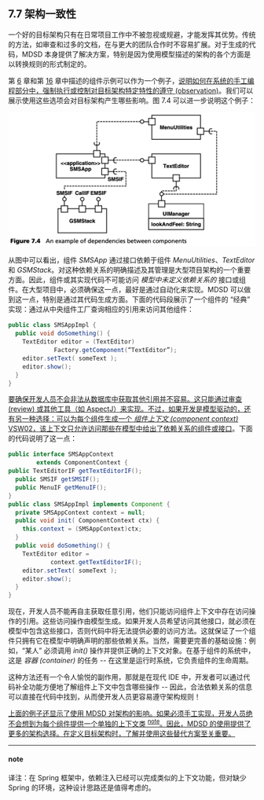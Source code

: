 ## 7.7 架构一致性
一个好的目标架构只有在日常项目工作中不被忽视或规避，才能发挥其优势。传统的方法，如审查和过多的文档，在与更大的团队合作时不容易扩展。对于生成的代码，MDSD 本身提供了解决方案，特别是因为使用模型描述的架构的各个方面是以转换规则的形式制定的。

第 [6](../ch6/0.md) 章和第 [16](../ch16/0.md) 章中描述的组件示例可以作为一个例子，<ins>说明如何在系统的手工编程部分中，强制执行或控制对目标架构特定特性的遵守 (observation)</ins>。我们可以展示使用这些选项会对目标架构产生哪些影响。图 7.4 可以进一步说明这个例子：

![Figure 7.4](../img/f7.4.png)

从图中可以看出，组件 *SMSApp* 通过接口依赖于组件 *MenuUtilities*、*TextEditor* 和 *GSMStack*。对这种依赖关系的明确描述及其管理是大型项目架构的一个重要方面。因此，组件或其实现代码不可能访问 *模型中未定义依赖关系的* 接口或组件。在大型项目中，必须确保这一点，最好是通过自动化来实现。MDSD 可以做到这一点，特别是通过其代码生成方面。下面的代码段展示了一个组件的 “经典” 实现：通过从中央组件工厂查询相应的引用来访问其他组件：

```java
public class SMSAppImpl {
  public void doSomething() {
    TextEditor editor = (TextEditor)
             Factory.getComponent(“TextEditor”);
    editor.setText( someText );
    editor.show();
  }
}
```
<ins>要确保开发人员不会非法从数据库中获取其他引用并不容易。这只能通过审查 (review) 或其他工具（如 AspectJ）来实现。不过，如果开发是模型驱动的，还有另一种选择：可以为每个组件生成一个 *组件上下文 (component context)* [VSW02](../ref.md#vsw02)，该上下文只允许访问那些在模型中给出了依赖关系的组件或接口</ins>。下面的代码说明了这一点：

```java
public interface SMSAppContext
        extends ComponentContext {
public TextEditorIF getTextEditorIF();
  public SMSIF getSMSIF();
  public MenuIF getMenuIF();
}
public class SMSAppImpl implements Component {
  private SMSAppContext context = null;
  public void init( ComponentContext ctx) {
    this.context = (SMSAppContext)ctx;
  }
  public void doSomething() {
    TextEditor editor = 
            context.getTextEditorIF();
    editor.setText( someText );
    editor.show();
  }
}
```
现在，开发人员不能再自主获取任意引用，他们只能访问组件上下文中存在访问操作的引用。这些访问操作由模型生成。如果开发人员希望访问其他接口，就必须在模型中包含这些接口，否则代码中将无法提供必要的访问方法。这就保证了一个组件只拥有它在模型中明确声明的那些依赖关系。当然，需要更完善的基础设施：例如，“某人” 必须调用 *init()* 操作并提供正确的上下文对象。在基于组件的系统中，这是 *容器 (container)* 的任务 -- 在这里是运行时系统，它负责组件的生命周期。

这种方法还有一个令人愉悦的副作用，那就是在现代 IDE 中，开发者可以通过代码补全功能方便地了解组件上下文中包含哪些操作 -- 因此，合法依赖关系的信息可以直接在代码中找到，从而使开发人员更容易遵守架构规则！

<ins>上面的例子还显示了使用 MDSD 对架构的影响。如果必须手工实现，开发人员绝不会想到为每个组件提供一个单独的上下文类 <sup>[note](#note)</sup>。因此，MDSD 的使用提供了更多的架构选择。在定义目标架构时，了解并使用这些替代方案至关重要。</ins>

---
#### note
译注：在 Spring 框架中，依赖注入已经可以完成类似的上下文功能，但对缺少 Spring 的环境，这种设计思路还是值得考虑的。
